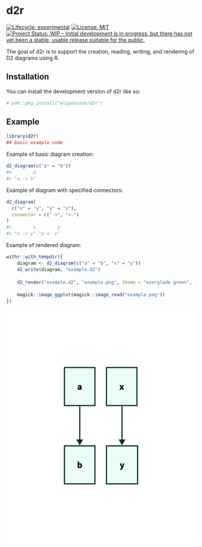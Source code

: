 
<!-- README.md is generated from README.Rmd. Please edit that file -->

# d2r

<!-- badges: start -->

[![Lifecycle:
experimental](https://img.shields.io/badge/lifecycle-experimental-orange.svg)](https://lifecycle.r-lib.org/articles/stages.html#experimental)
[![License:
MIT](https://img.shields.io/badge/License-MIT-yellow.svg)](https://opensource.org/licenses/MIT)
[![Project Status: WIP – Initial development is in progress, but there
has not yet been a stable, usable release suitable for the
public.](https://www.repostatus.org/badges/latest/wip.svg)](https://www.repostatus.org/#wip)
<!-- badges: end -->

The goal of d2r is to support the creation, reading, writing, and
rendering of D2 diagrams using R.

## Installation

You can install the development version of d2r like so:

``` r
# pak::pkg_install("elipousson/d2r")
```

## Example

``` r
library(d2r)
## basic example code
```

Example of basic diagram creation:

``` r
d2_diagram(c("a" = "b"))
#>        a 
#> "a -> b"
```

Example of diagram with specified connectors:

``` r
d2_diagram(
  c("x" = "y", "y" = "z"),
  connector = c("->", "<-")
)
#>        x        y 
#> "x -> y" "y <- z"
```

Example of rendered diagram:

``` r
withr::with_tempdir({
    diagram <- d2_diagram(c("a" = "b", "x" = "y"))  
    d2_write(diagram, "example.d2")
    
    d2_render("example.d2", "example.png", theme = "everglade green", intern = TRUE)
    
    magick::image_ggplot(magick::image_read("example.png"))
}) 
```

![](man/figures/example.png)
